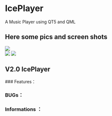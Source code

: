 # IcePlayer

A Music Player using QT5 and QML

## Here some pics and screen shots  
![](http://www.tekbroaden.com/wp-content/uploads/2015/04/%E5%86%B0%E7%82%B9%E6%92%AD%E6%94%BE%E5%99%A8%E5%AE%A3%E4%BC%A02-1024x615.jpg)  
![](http://www.tekbroaden.com/wp-content/uploads/2015/04/%E6%92%AD%E6%94%BE%E5%99%A8%E7%9A%AE%E8%82%A44-1-1024x683.jpg) 
![](http://www.tekbroaden.com/wp-content/uploads/2015/04/%E4%B8%BB%E7%95%8C%E9%9D%A2.png)  
## V2.0 IcePlayer

### Features：  


### BUGs：  
  
### Informations ：


